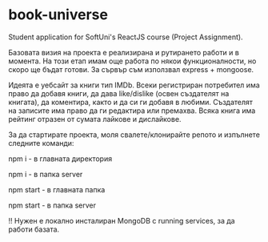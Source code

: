 # book-universe

Student application for SoftUni's ReactJS course (Project Assignment).

Базовата визия на проекта e реализирана и рутирането работи и в момента. На този етап имам още работа по някои функционалности, но скоро ще бъдат готови. За сървър съм използвал express + mongoose.

Идеята е уебсайт за книги тип IMDb. Всеки регистриран потребител има право да добавя книги, да дава like/dislike (освен създателят на книгата), да коментира, както и да си ги добавя в любими.
Създателят на записите има право да ги редактира или премахва. Всяка книга има рейтинг отразен от сумата лайкове и дислайкове.

За да стартирате проекта, моля свалете/клонирайте репото и изпълнете следните команди:

npm i - в главната директория

npm i - в папка server

npm start - в главната папка

npm start - в папка server

!! Нужен е локално инсталиран MongoDB с running services, за да работи базата.
